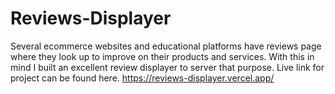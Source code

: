 # Reviews-Displayer

Several ecommerce websites and educational platforms have reviews page where they look up to improve on their products and services.
With this in mind I built an excellent review displayer to server that purpose.
Live link for project can be found here. https://reviews-displayer.vercel.app/

